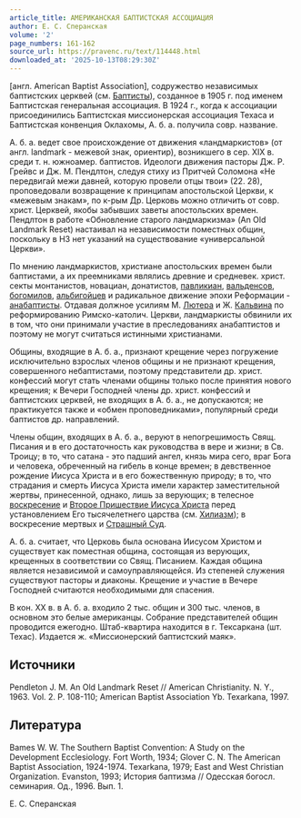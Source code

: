 ```yaml
---
article_title: АМЕРИКАНСКАЯ БАПТИСТСКАЯ АССОЦИАЦИЯ
author: Е. С. Сперанская
volume: '2'
page_numbers: 161-162
source_url: https://pravenc.ru/text/114448.html
downloaded_at: '2025-10-13T08:29:30Z'
---
```


[англ. American Baptist Association], содружество независимых баптистских церквей (см. [Баптисты](https://pravenc.ru/text/Баптисты.html)), созданное в 1905 г. под именем Баптистская генеральная ассоциация. В 1924 г., когда к ассоциации присоединились Баптистская миссионерская ассоциация Техаса и Баптистская конвенция Оклахомы, А. б. а. получила совр. название.

А. б. а. ведет свое происхождение от движения «ландмаркистов» (от англ. landmark - межевой знак, ориентир), возникшего в сер. XIX в. среди т. н. южноамер. баптистов. Идеологи движения пасторы Дж. Р. Грейвс и Дж. М. Пендлтон, следуя стиху из Притчей Соломона «Не передвигай межи давней, которую провели отцы твои» (22. 28), проповедовали возвращение к принципам апостольской Церкви, к «межевым знакам», по к-рым Др. Церковь можно отличить от совр. христ. Церквей, якобы забывших заветы апостольских времен. Пендлтон в работе «Обновление старого ландмаркизма» (An Old Landmark Reset) настаивал на независимости поместных общин, поскольку в НЗ нет указаний на существование «универсальной Церкви».

По мнению ландмаркистов, христиане апостольских времен были баптистами, а их преемниками являлись древние и средневек. христ. секты монтанистов, новациан, донатистов, [павликиан](https://pravenc.ru/text/павликиане.html), [вальденсов](https://pravenc.ru/text/вальденсы.html), [богомилов](https://pravenc.ru/text/БОГОМИЛЬСТВО.html), [альбигойцев](https://pravenc.ru/text/АЛЬБИГОЙЦЫ.html) и радикальное движение эпохи Реформации - [анабаптисты](https://pravenc.ru/text/анабаптисты.html). Отдавая должное усилиям М. [Лютера](https://pravenc.ru/text/Лютер.html) и Ж. [Кальвина](https://pravenc.ru/text/Кальвин.html) по реформированию Римско-католич. Церкви, ландмаркисты обвинили их в том, что они принимали участие в преследованиях анабаптистов и поэтому не могут считаться истинными христианами.

Общины, входящие в А. б. а., признают крещение через погружение исключительно взрослых членов общины и не признают крещения, совершенного небаптистами, поэтому представители др. христ. конфессий могут стать членами общины только после принятия нового крещения; к Вечери Господней члены др. христ. конфессий и баптистских церквей, не входящих в А. б. а., не допускаются; не практикуется также и «обмен проповедниками», популярный среди баптистов др. направлений.

Члены общин, входящих в А. б. а., веруют в непогрешимость Свящ. Писания и в его достаточность как руководства в вере и жизни; в Св. Троицу; в то, что сатана - это падший ангел, князь мира сего, враг Бога и человека, обреченный на гибель в конце времен; в девственное рождение Иисуса Христа и в его божественную природу; в то, что страдания и смерть Иисуса Христа имели характер заместительной жертвы, принесенной, однако, лишь за верующих; в телесное [воскресение](https://pravenc.ru/text/воскресение.html) и [Второе Пришествие Иисуса Христа](<https://pravenc.ru/text/Второе Пришествие Иисуса Христа.html>) перед установлением Его тысячелетнего царства (см. [Хилиазм](https://pravenc.ru/text/Хилиазм.html)); в воскресение мертвых и [Страшный Суд](<https://pravenc.ru/text/Страшный Суд.html>).

А. б. а. считает, что Церковь была основана Иисусом Христом и существует как поместная община, состоящая из верующих, крещенных в соответствии со Свящ. Писанием. Каждая община является независимой и самоуправляющейся. Из степеней служения существуют пасторы и диаконы. Крещение и участие в Вечере Господней считаются необходимыми для спасения.

В кон. XX в. в А. б. а. входило 2 тыс. общин и 300 тыс. членов, в основном это белые американцы. Собрание представителей общин проводится ежегодно. Штаб-квартира находится в г. Тексаркана (шт. Техас). Издается ж. «Миссионерский баптистский маяк».

## Источники

Pendleton J. M. An Old Landmark Reset // American Christianity. N. Y., 1963. Vol. 2. P. 108-110; American Baptist Association Yb. Texarkana, 1997.

## Литература

Bames W. W. The Southern Baptist Convention: A Study on the Development Ecclesiology. Fort Worth, 1934; Glover C. N. The American Baptist Association, 1924-1974. Texarkana, 1979; East and West Christian Organization. Evanston, 1993; История баптизма // Одесская богосл. семинария. Од., 1996. Вып. 1.

Е. С. Сперанская
